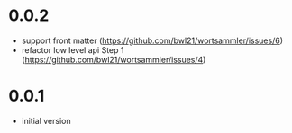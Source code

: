 # 0.0.2

-	support front matter (https://github.com/bwl21/wortsammler/issues/6)
-	refactor low level api Step 1 (https://github.com/bwl21/wortsammler/issues/4)


# 0.0.1 

-	initial version